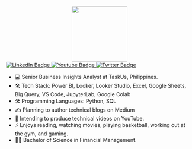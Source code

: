 <div id="header" align="center">
  <img src="https://i.giphy.com/media/v1.Y2lkPTc5MGI3NjExM2o5aWJ5bmY5bXZ0amRuN2xzdGoydG9vdDBubmJoY2lyYWZrZW5kZSZlcD12MV9pbnRlcm5hbF9naWZfYnlfaWQmY3Q9cw/M9gbBd9nbDrOTu1Mqx/giphy.gif" width="150"/>

</div>

<div id="badges" alight="center">
  <a href="your-linkedin-URL">
    <img src="https://img.shields.io/badge/LinkedIn-blue?style=for-the-badge&logo=linkedin&logoColor=white" alt="LinkedIn Badge"/>
  </a>
  <a href="your-youtube-URL">
    <img src="https://img.shields.io/badge/YouTube-red?style=for-the-badge&logo=youtube&logoColor=white" alt="Youtube Badge"/>
  </a>
  <a href="your-twitter-URL">
    <img src="https://img.shields.io/badge/Twitter-blue?style=for-the-badge&logo=twitter&logoColor=white" alt="Twitter Badge"/>
  </a>

</div>



- 💻 Senior Business Insights Analyst at TaskUs, Philippines.
- 🛠️ Tech Stack: Power BI, Looker, Looker Studio, Excel, Google Sheets, Big Query, VS Code, JupyterLab, Google Colab
- 🛠️ Programming Languages: Python, SQL
- ✍️ Planning to author technical blogs on Medium
- 🎥 Intending to produce technical videos on YouTube.
- ⚡ Enjoys reading, watching movies, playing basketball, working out at the gym, and gaming.
- 🧑‍🎓 Bachelor of Science in Financial Management.

<!--
**ajbsarmi/ajbsarmi** is a ✨ _special_ ✨ repository because its `README.md` (this file) appears on your GitHub profile.

Here are some ideas to get you started:

- 🔭 I’m currently working on ...
- 🌱 I’m currently learning ...
- 👯 I’m looking to collaborate on ...
- 🤔 I’m looking for help with ...
- 💬 Ask me about ...
- 📫 How to reach me: ...
- 😄 Pronouns: ...
- ⚡ Fun fact: ...
-->
